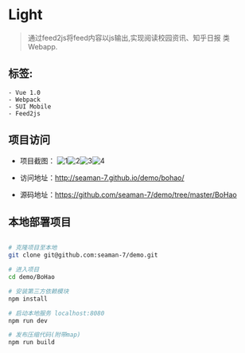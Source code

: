 # Light

>  通过feed2js将feed内容以js输出,实现阅读校园资讯、知乎日报 类 Webapp.

## 标签:
	- Vue 1.0
	- Webpack
	- SUI Mobile
	- Feed2js

## 项目访问
* 项目截图：
![1](http://ww1.sinaimg.cn/large/0060lm7Tgw1f8rlrx4lkij30aa0idtae.jpg)![2](http://ww2.sinaimg.cn/large/0060lm7Tgw1f8rlrwzl2hj30ab0i9jrw.jpg)![3](http://ww4.sinaimg.cn/large/0060lm7Tgw1f8rlrwizi6j30aa0ib3z0.jpg)![4](http://ww4.sinaimg.cn/large/0060lm7Tgw1f8rlrxbx48j30ab0iewf2.jpg)

* 访问地址：http://seaman-7.github.io/demo/bohao/
* 源码地址：https://github.com/seaman-7/demo/tree/master/BoHao

## 本地部署项目

``` bash

# 克隆项目至本地
git clone git@github.com:seaman-7/demo.git

# 进入项目
cd demo/BoHao

# 安装第三方依赖模块
npm install

# 启动本地服务 localhost:8080
npm run dev

# 发布压缩代码(附带map)
npm run build

```


